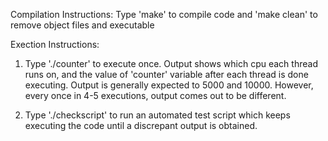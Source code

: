 Compilation Instructions:
Type 'make' to compile code and 'make clean' to remove object files and executable

Exection Instructions:
1. 	Type './counter' to execute once. Output shows which cpu each thread runs on, and the value of 'counter' variable after each thread is done executing.
	Output is generally expected to 5000 and 10000. However, every once in 4-5 executions, output comes out to be different.

2. Type './checkscript' to run an automated test script which keeps executing the code until a discrepant output is obtained.
